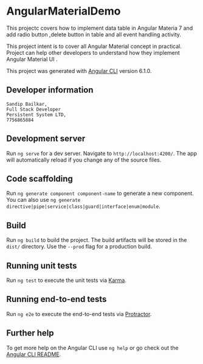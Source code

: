 # AngularMaterialDemo

This projectc covers how to implement data table in Angular Materia 7 and add radio button ,delete button in table and all event handling activity.

This project intent is to cover all Angular Material concept in practical. Project can help other developers to understand how they implement Angular Material UI .

This project was generated with [Angular CLI](https://github.com/angular/angular-cli) version 6.1.0.

## Developer information
    Sandip Bailkar,
    Full Stack Developer
    Persistent System LTD,
    7756865884
    
## Development server

Run `ng serve` for a dev server. Navigate to `http://localhost:4200/`. The app will automatically reload if you change any of the source files.

## Code scaffolding

Run `ng generate component component-name` to generate a new component. You can also use `ng generate directive|pipe|service|class|guard|interface|enum|module`.

## Build

Run `ng build` to build the project. The build artifacts will be stored in the `dist/` directory. Use the `--prod` flag for a production build.

## Running unit tests

Run `ng test` to execute the unit tests via [Karma](https://karma-runner.github.io).

## Running end-to-end tests

Run `ng e2e` to execute the end-to-end tests via [Protractor](http://www.protractortest.org/).

## Further help

To get more help on the Angular CLI use `ng help` or go check out the [Angular CLI README](https://github.com/angular/angular-cli/blob/master/README.md).
